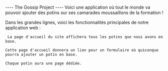 ---- The Gossip Project ----
Voici une application où tout le monde va pouvoir ajouter des potins sur ses camarades moussaillons de la formation ! 

Dans les grandes lignes, voici les fonctionnalités principales de notre application web :

     La page d'accueil du site affichera tous les potins que nous avons en base.

    Cette page d'accueil donnera un lien pour un formulaire où quiconque pourra ajouter un potin en base.

    Chaque potin aura une page dédiée.